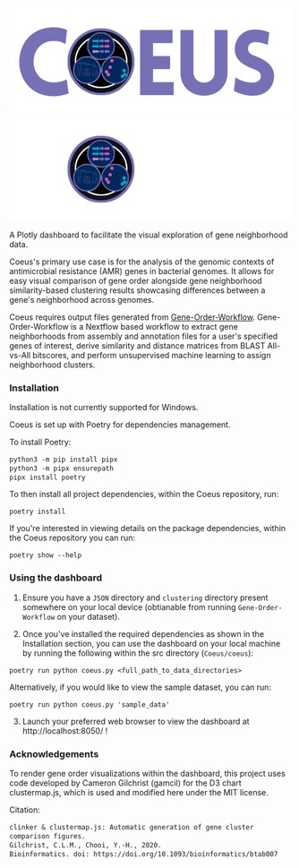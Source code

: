 ![Coeus Logo](coeus/assets/coeus-logo-light.png#gh-light-mode-only)
![Coeus Logo](coeus/assets/coeus-logo-dark.png#gh-dark-mode-only)

A Plotly dashboard to facilitate the visual exploration of gene neighborhood data. 

Coeus's primary use case is for the analysis of the genomic contexts of antimicrobial resistance (AMR) genes in bacterial genomes. It allows for easy visual comparison of gene order alongside gene neighborhood similarity-based clustering results showcasing differences between a gene's neighborhood across genomes. 

Coeus requires output files generated from [Gene-Order-Workflow](https://github.com/JTL-lab/Gene-Order-Workflow). Gene-Order-Workflow is a Nextflow based workflow to extract gene neighborhoods from assembly and annotation files for a user's specified genes of interest, derive similarity and distance matrices from BLAST All-vs-All bitscores, and perform unsupervised machine learning to assign neighborhood clusters. 

### Installation 
Installation is not currently supported for Windows. 

Coeus is set up with Poetry for dependencies management. 

To install Poetry: 
```
python3 -m pip install pipx
python3 -m pipx ensurepath
pipx install poetry
```

To then install all project dependencies, within the Coeus repository, run: 
```
poetry install
```

If you're interested in viewing details on the package dependencies, within the Coeus repository you can run: 
```
poetry show --help 
```

### Using the dashboard
1. Ensure you have a `JSON` directory and `clustering` directory present somewhere on your local device (obtianable from running `Gene-Order-Workflow` on your dataset).

2. Once you've installed the required dependencies as shown in the Installation section, you can use the dashboard on your local machine by running the following within the src directory (`Coeus/coeus`): 
```
poetry run python coeus.py <full_path_to_data_directories>
```

Alternatively, if you would like to view the sample dataset, you can run: 
```
poetry run python coeus.py 'sample_data'
```

3. Launch your preferred web browser to view the dashboard at http://localhost:8050/ !

### Acknowledgements 
To render gene order visualizations within the dashboard, this project uses code developed by Cameron Gilchrist (gamcil) for the D3 chart clustermap.js, which is used and modified here under the MIT license.

Citation: 
```
clinker & clustermap.js: Automatic generation of gene cluster comparison figures.
Gilchrist, C.L.M., Chooi, Y.-H., 2020.
Bioinformatics. doi: https://doi.org/10.1093/bioinformatics/btab007
```

